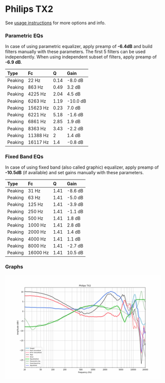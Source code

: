 # Philips TX2
See [usage instructions](https://github.com/jaakkopasanen/AutoEq#usage) for more options and info.

### Parametric EQs
In case of using parametric equalizer, apply preamp of **-6.4dB** and build filters manually
with these parameters. The first 5 filters can be used independently.
When using independent subset of filters, apply preamp of **-6.9 dB**.

| Type    | Fc       |    Q | Gain     |
|:--------|:---------|:-----|:---------|
| Peaking | 22 Hz    | 0.14 | -8.0 dB  |
| Peaking | 863 Hz   | 0.49 | 3.2 dB   |
| Peaking | 4225 Hz  | 2.04 | 4.5 dB   |
| Peaking | 6263 Hz  | 1.19 | -10.0 dB |
| Peaking | 15623 Hz | 0.23 | 7.0 dB   |
| Peaking | 6221 Hz  | 5.18 | -1.6 dB  |
| Peaking | 6861 Hz  | 2.85 | 1.9 dB   |
| Peaking | 8363 Hz  | 3.43 | -2.2 dB  |
| Peaking | 11388 Hz | 2    | 1.4 dB   |
| Peaking | 16117 Hz | 1.4  | -0.8 dB  |

### Fixed Band EQs
In case of using fixed band (also called graphic) equalizer, apply preamp of **-10.5dB**
(if available) and set gains manually with these parameters.

| Type    | Fc       |    Q | Gain    |
|:--------|:---------|:-----|:--------|
| Peaking | 31 Hz    | 1.41 | -8.6 dB |
| Peaking | 63 Hz    | 1.41 | -5.0 dB |
| Peaking | 125 Hz   | 1.41 | -3.9 dB |
| Peaking | 250 Hz   | 1.41 | -1.1 dB |
| Peaking | 500 Hz   | 1.41 | 1.8 dB  |
| Peaking | 1000 Hz  | 1.41 | 2.8 dB  |
| Peaking | 2000 Hz  | 1.41 | 1.4 dB  |
| Peaking | 4000 Hz  | 1.41 | 1.1 dB  |
| Peaking | 8000 Hz  | 1.41 | -2.7 dB |
| Peaking | 16000 Hz | 1.41 | 10.5 dB |

### Graphs
![](./Philips%20TX2.png)